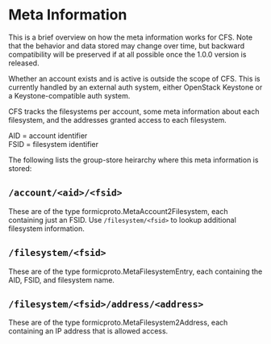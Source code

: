 # Meta Information

This is a brief overview on how the meta information works for CFS. Note that the behavior and data stored may change over time, but backward compatibility will be preserved if at all possible once the 1.0.0 version is released.

Whether an account exists and is active is outside the scope of CFS. This is currently handled by an external auth system, either OpenStack Keystone or a Keystone-compatible auth system.

CFS tracks the filesystems per account, some meta information about each filesystem, and the addresses granted access to each filesystem.

AID = account identifier  
FSID = filesystem identifier  

The following lists the group-store heirarchy where this meta information is stored:


## `/account/<aid>/<fsid>`

These are of the type formicproto.MetaAccount2Filesystem, each containing just an FSID. Use `/filesystem/<fsid>` to lookup additional filesystem information.


## `/filesystem/<fsid>`

These are of the type formicproto.MetaFilesystemEntry, each containing the AID, FSID, and filesystem name.


## `/filesystem/<fsid>/address/<address>`

These are of the type formicproto.MetaFilesystem2Address, each containing an IP address that is allowed access.
